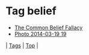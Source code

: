 <!--
title: Tag belief
date: 2020-06-28T15:26:58.268Z
tags:
-->
# Tag belief

 * [The Common Belief Fallacy](100576539704.md)
 * [Photo 2014-03-19 19](80088129922.md)

| [Tags](tags.md) | [Top](index.md) |
